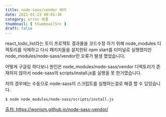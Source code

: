 ```yaml
---
title: node-sass/vendor 에러
date: 2021-01-23 00:01:36
category: error 해결
thumbnail: { thumbnailSrc }
draft: false
---
```


react_todo_list라는 토이 프로젝트 결과물을 코드수정 하기 위해
node_modules 디렉토리를 삭제하고 다시 패키지들을 설치한뒤 
npm start를 터미널로 실행했지만 node_modules/node-sass/vendor란 오류가 발생 했었습니다.

어떻게 구글링 하다보니 원인은 node_modules/node-sass/vendor 디렉토리가 존재하지 않아서
node-sass의 scripts/install.js를 실행을 못 한거였습니다.

저의 경우에는 수동으로 node-sass의 스크립트를 실행하는걸로 해결 할 수 있었습니다.

```````````````
$ node node_modules/node-sass/scripts/install.js
````````````````

[출처: https://wonism.github.io/node-sass-vendor/ ](https://wonism.github.io/node-sass-vendor, "wonism.github.io")